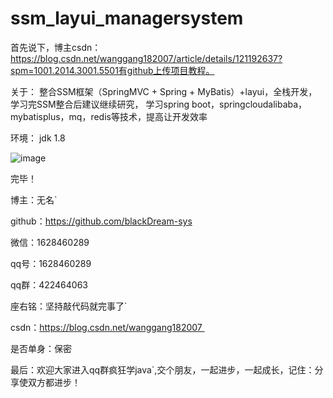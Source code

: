 # ssm_layui_managersystem
首先说下，博主csdn：https://blog.csdn.net/wanggang182007/article/details/121192637?spm=1001.2014.3001.5501有github上传项目教程。



关于：
整合SSM框架（SpringMVC + Spring + MyBatis）+layui，全栈开发，学习完SSM整合后建议继续研究，
学习spring boot，springcloudalibaba，mybatisplus，mq，redis等技术，提高让开发效率



环境：
jdk 1.8




![image](https://user-images.githubusercontent.com/57764196/140640034-fb361973-2272-4ac8-9fb8-b6a4755c6916.png)
​





完毕！

博主：无名`

github：https://github.com/blackDream-sys

微信：1628460289

qq号：1628460289

qq群：422464063

座右铭：坚持敲代码就完事了`

csdn：https://blog.csdn.net/wanggang182007 

是否单身：保密

最后：欢迎大家进入qq群疯狂学java`,交个朋友，一起进步，一起成长，记住：分享使双方都进步！
